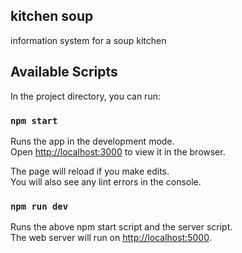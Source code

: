 ## kitchen soup

information system for a soup kitchen

## Available Scripts

In the project directory, you can run:

### `npm start`

Runs the app in the development mode.<br>
Open [http://localhost:3000](http://localhost:3000) to view it in the browser.

The page will reload if you make edits.<br>
You will also see any lint errors in the console.

### `npm run dev`

Runs the above npm start script and the server script.<br>
The web server will run on [http://localhost:5000](http://localhost:5000).
